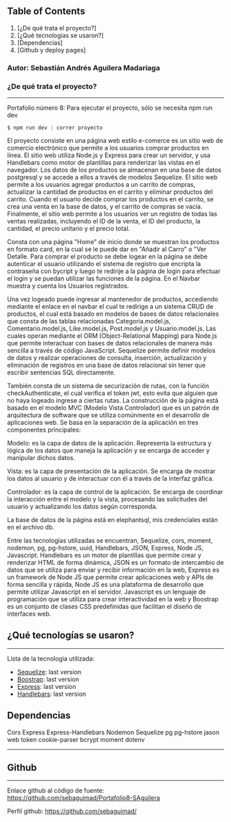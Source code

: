 ## Table of Contents
1. [¿De qué trata el proyecto?]
2. [¿Qué tecnologias se usaron?]
3. [Dependencias]
4. [Github y deploy pages]

### Autor: Sebastián Andrés Aguilera Madariaga

### ¿De qué trata el proyecto?
***
Portafolio número 8:
Para ejecutar el proyecto, sólo se necesita npm run dev

```
$ npm run dev : correr proyecto
```

El proyecto consiste en una página web estilo e-comerce es un sitio web de comercio electrónico que permite a los usuarios comprar productos en línea. El sitio web utiliza Node.js y Express para crear un servidor, y usa Handlebars como motor de plantillas para renderizar las vistas en el navegador. Los datos de los productos se almacenan en una base de datos postgresql y se accede a ellos a través de modelos Sequelize. El sitio web permite a los usuarios agregar productos a un carrito de compras, actualizar la cantidad de productos en el carrito y eliminar productos del carrito. Cuando el usuario decide comprar los productos en el carrito, se crea una venta en la base de datos, y el carrito de compras se vacía. Finalmente, el sitio web permite a los usuarios ver un registro de todas las ventas realizadas, incluyendo el ID de la venta, el ID del producto, la cantidad, el precio unitario y el precio total.

Consta con una página "Home" de inicio donde se muestran los productos en formato card, en la cual se le puede dar en "Añadir al Carro" o "Ver Detalle. Para comprar el producto se debe logear en la página se debe autenticar el usuario utilizando el sistema de registro que encripta la contraseña con bycript y luego te redirije a la página de login para efectuar el login y se puedan utilizar las funciones de la página. En el Navbar muestra y cuenta los Usuarios registrados.

Una vez logeado puede ingresar al mantenedor de productos, accediendo mediante el enlace en el navbar el cual te redirige a un sistema CRUD de productos, el cual está basado en modelos de bases de datos relacionales que consta de las tablas relacionadas Categoria.model.js, Comentario.model.js, Like.model.js, Post.model.js y Usuario.model.js. Las cuales operan mediante el ORM (Object-Relational Mapping) para Node.js que permite interactuar con bases de datos relacionales de manera más sencilla a través de código JavaScript. Sequelize permite definir modelos de datos y realizar operaciones de consulta, inserción, actualización y eliminación de registros en una base de datos relacional sin tener que escribir sentencias SQL directamente.

También consta de un sistema de securización de rutas, con la función checkAuthenticate, el cual verifica el token jwt, esto evita que alguien que no haya logeado ingrese a ciertas rutas. La construcción de la página está basado en el modelo MVC (Modelo Vista Controlador) que es un patrón de arquitectura de software que se utiliza comúnmente en el desarrollo de aplicaciones web. Se basa en la separación de la aplicación en tres componentes principales:

Modelo: es la capa de datos de la aplicación. Representa la estructura y lógica de los datos que maneja la aplicación y se encarga de acceder y manipular dichos datos.

Vista: es la capa de presentación de la aplicación. Se encarga de mostrar los datos al usuario y de interactuar con él a través de la interfaz gráfica.

Controlador: es la capa de control de la aplicación. Se encarga de coordinar la interacción entre el modelo y la vista, procesando las solicitudes del usuario y actualizando los datos según corresponda.

La base de datos de la página está en elephantsql, mis credenciales están en el archivo db.

Entre las tecnologías utilizadas se encuentran, Sequelize, cors, moment, nodemon, pg, pg-hstore, uuid, Handlebars, JSON, Express, Node JS, Javascript. Handlebars es un motor de plantillas que permite crear y renderizar HTML de forma dinámica, JSON es un formato de intercambio de datos que se utiliza para enviar y recibir información en la web, Express es un framework de Node JS que permite crear aplicaciones web y APIs de forma sencilla y rápida, Node JS es una plataforma de desarrollo que permite utilizar Javascript en el servidor. Javascript es un lenguaje de programación que se utiliza para crear interactividad en la web y Boostrap es un conjunto de clases CSS predefinidas que facilitan el diseño de interfaces web.

## ¿Qué tecnologías se usaron?
***
 Lista de la tecnologia utilizada:

* [Sequelize](https://sequelize.org/): last version
* [Boostrap](https://tailwindcss.com/docs/installation/play-cdn): last version
* [Express](https://expressjs.com): last version
* [Handlebars](https://handlebarsjs.com): last version


## Dependencias
Cors
Express
Express-Handlebars
Nodemon
Sequelize
pg
pg-hstore
jason web token
cookie-parser
bcrypt
moment
dotenv
***
## Github
***
Enlace github al código de fuente: https://github.com/sebaguimad/Portafolio8-SAguilera


Perfil github: https://github.com/sebaguimad/
